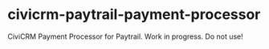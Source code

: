 civicrm-paytrail-payment-processor
==================================

CiviCRM Payment Processor for Paytrail. Work in progress. Do not use!

